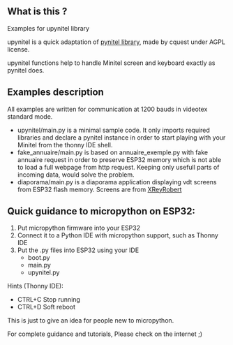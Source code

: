 ## What is this ?

Examples for upynitel library 

upynitel is a quick adaptation of [pynitel library](https://github.com/cquest/pynitel), made by cquest under AGPL license.

upynitel functions help to handle Minitel screen and keyboard exactly as pynitel does.

## Examples description

All examples are written for communication at 1200 bauds in videotex standard mode.

* upynitel/main.py is a minimal sample code. It only imports required libraries and declare a pynitel instance in order to start playing with your Minitel from the thonny IDE shell.
* fake_annuaire/main.py is based on annuaire_exemple.py with fake annuaire request in order to preserve ESP32 memory which is not able to load a full webpage from http request. Keeping only usefull parts of incoming data, would solve the problem.
* diaporama/main.py is a diaporama application displaying vdt screens from ESP32 flash memory. Screens are from [XReyRobert](https://github.com/XReyRobert/VideotexPagesRepository/)

## Quick guidance to micropython on ESP32: 
1. Put micropython firmware into your ESP32
2. Connect it to a Python IDE with micropython support, such as Thonny IDE
3. Put the .py files into ESP32 using your IDE
   * boot.py
   * main.py
   * upynitel.py

Hints (Thonny IDE):
* CTRL+C Stop running
* CTRL+D Soft reboot


This is just to give an idea for people new to micropython.

For complete guidance and tutorials, Please check on the internet ;)
